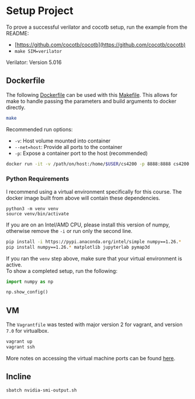 # Setup Project   
To prove a successful verilator and cocotb setup, run the example from the README:   
- [https://github.com/cocotb/cocotb](https://github.com/cocotb/cocotb)
- `make SIM=verilator`

Verilator: Version 5.016
## Dockerfile

The following [Dockerfile](./Dockerfile) can be used with this [Makefile](./Makefile).
This allows for make to handle passing the parameters and build arguments to docker directly.

```bash
make
```

Recommended run options:

* `-v`: Host volume mounted into container
* `--net=host`: Provide all ports to the container
* `-p`: Expose a container port to the host (recommended)

```bash
docker run -it -v /path/on/host:/home/$USER/cs4200 -p 8888:8888 cs4200 /bin/bash
```

### Python Requirements   
I recommend using a virtual environment specifically for this course.
The docker image built from above will contain these dependencies.   
```
python3 -m venv venv
source venv/bin/activate
```
If you are on an Intel/AMD CPU, please install this version of numpy, otherwise remove the `-i`  or run only the second line.   
```bash
pip install -i https://pypi.anaconda.org/intel/simple numpy==1.26.*
pip install numpy==1.26.* matplotlib jupyterlab pymap3d
```
If you ran the `venv`  step above, make sure that your virtual environment is active.   
To show a completed setup, run the following:   
```python
import numpy as np

np.show_config()
```

## VM

The `Vagrantfile` was tested with major version 2 for vagrant, and version `7.0` for virtualbox.

```bash
vagrant up
vagrant ssh
```

More notes on accessing the virtual machine ports can be found [here](https://github.com/chiranthsiddappa/CS2080/tree/main/vm).

## Incline

```bash
sbatch nvidia-smi-output.sh
```
